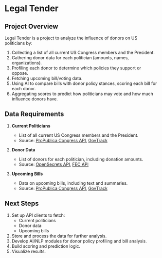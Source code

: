 # Legal Tender

## Project Overview

Legal Tender is a project to analyze the influence of donors on US politicians by:

1. Collecting a list of all current US Congress members and the President.
2. Gathering donor data for each politician (amounts, names, organizations).
3. Profiling each donor to determine which policies they support or oppose.
4. Fetching upcoming bill/voting data.
5. Using AI to compare bills with donor policy stances, scoring each bill for each donor.
6. Aggregating scores to predict how politicians may vote and how much influence donors have.

## Data Requirements

1. **Current Politicians**
	- List of all current US Congress members and the President.
	- Source: [ProPublica Congress API](https://projects.propublica.org/api-docs/congress-api/), [GovTrack](https://www.govtrack.us/developers/api)

2. **Donor Data**
	- List of donors for each politician, including donation amounts.
	- Source: [OpenSecrets API](https://www.opensecrets.org/open-data/api), [FEC API](https://api.open.fec.gov/developers/)

3. **Upcoming Bills**
	- Data on upcoming bills, including text and summaries.
	- Source: [ProPublica Congress API](https://projects.propublica.org/api-docs/congress-api/), [GovTrack](https://www.govtrack.us/developers/api)

## Next Steps

1. Set up API clients to fetch:
	- Current politicians
	- Donor data
	- Upcoming bills
2. Store and process the data for further analysis.
3. Develop AI/NLP modules for donor policy profiling and bill analysis.
4. Build scoring and prediction logic.
5. Visualize results.